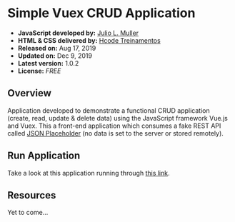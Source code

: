 
# Simple Vuex CRUD Application

- **JavaScript developed by:** [Julio L. Muller](https://github.com/juliolmuller)
- **HTML & CSS delivered by:** [Hcode Treinamentos](https://www.hcode.com.br)
- **Released on:** Aug 17, 2019
- **Updated on:** Dec 9, 2019
- **Latest version:** 1.0.2
- **License:** *FREE*

## Overview

Application developed to demonstrate a functional CRUD application (create, read, update & delete data) using the JavaScript framework Vue.js and Vuex. This a front-end application which consumes a fake REST API called [JSON Placeholder](https://jsonplaceholder.typicode.com/) (no data is set to the server or stored remotely).

<!-- ![Application Overview](./app-overview.jpg) -->

## Run Application

Take a look at this application running through [this link](https://juliolmuller.github.io/crud-vuex).

## Resources

Yet to come...
